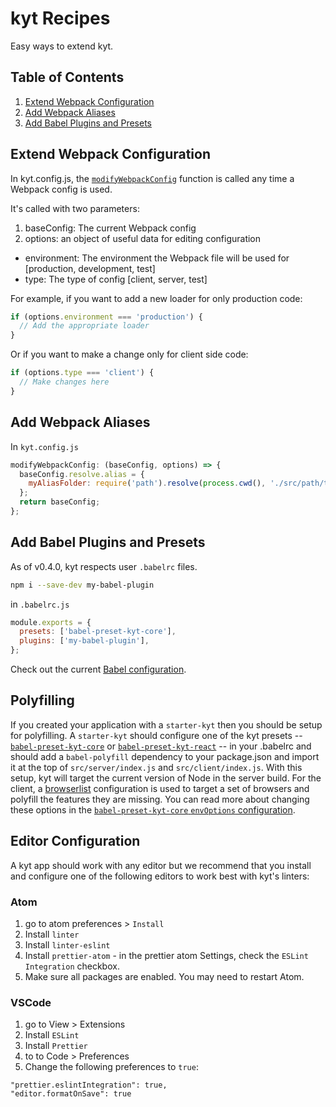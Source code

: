 # kyt Recipes

Easy ways to extend kyt.

## Table of Contents

1. [Extend Webpack Configuration](#extend-webpack-configuration)
1. [Add Webpack Aliases](#add-webpack-aliases)
1. [Add Babel Plugins and Presets](#add-babel-plugins-and-presets)

## Extend Webpack Configuration

In kyt.config.js, the [`modifyWebpackConfig`](/docs/kytConfig#modifyWebpackConfig) function is called any time a Webpack config is used.

It's called with two parameters:

1. baseConfig: The current Webpack config
2. options: an object of useful data for editing configuration

- environment: The environment the Webpack file will be used for [production, development, test]
- type: The type of config [client, server, test]

For example, if you want to add a new loader for only production code:

```javascript
if (options.environment === 'production') {
  // Add the appropriate loader
}
```

Or if you want to make a change only for client side code:

```javascript
if (options.type === 'client') {
  // Make changes here
}
```

## Add Webpack Aliases

In `kyt.config.js`

```javascript
modifyWebpackConfig: (baseConfig, options) => {
  baseConfig.resolve.alias = {
    myAliasFolder: require('path').resolve(process.cwd(), './src/path/to/my/folder'),
  };
  return baseConfig;
};
```

## Add Babel Plugins and Presets

As of v0.4.0, kyt respects user `.babelrc` files.

```bash
npm i --save-dev my-babel-plugin
```

in `.babelrc.js`

```js
module.exports = {
  presets: ['babel-preset-kyt-core'],
  plugins: ['my-babel-plugin'],
};
```

Check out the current [Babel configuration](/.babelrc.js).

## Polyfilling

If you created your application with a `starter-kyt` then you should be setup for polyfilling. A `starter-kyt` should configure one of the kyt presets -- [`babel-preset-kyt-core`](/packages/babel-preset-kyt-core/README.md) or [`babel-preset-kyt-react`](/packages/babel-preset-kyt-react/README.md) -- in your .babelrc and should add a `babel-polyfill` dependency to your package.json and import it at the top of `src/server/index.js` and `src/client/index.js`. With this setup, kyt will target the current version of Node in the server build. For the client, a [browserlist](https://github.com/ai/browserslist) configuration is used to target a set of browsers and polyfill the features they are missing. You can read more about changing these options in the [`babel-preset-kyt-core` `envOptions` configuration](/packages/babel-preset-kyt-core/README.md#options).

## Editor Configuration

A kyt app should work with any editor but we recommend that you install and configure one of the following editors to work best with kyt's linters:

### Atom

1. go to atom preferences > `Install`
1. Install `linter`
1. Install `linter-eslint`
1. Install `prettier-atom` - in the prettier atom Settings, check the `ESLint Integration` checkbox.
1. Make sure all packages are enabled. You may need to restart Atom.

### VSCode

1. go to View > Extensions
1. Install `ESLint`
1. Install `Prettier`
1. to to Code > Preferences
1. Change the following preferences to `true`:

```
"prettier.eslintIntegration": true,
"editor.formatOnSave": true
```
